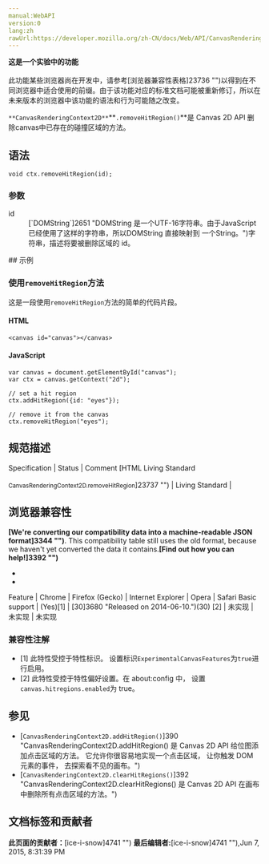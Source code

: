 ```yaml
---
manual:WebAPI
version:0
lang:zh
rawUrl:https://developer.mozilla.org/zh-CN/docs/Web/API/CanvasRenderingContext2D/removeHitRegion
---
```






**这是一个实验中的功能**<br></br>此功能某些浏览器尚在开发中，请参考[浏览器兼容性表格]23736 "")以得到在不同浏览器中适合使用的前缀。由于该功能对应的标准文档可能被重新修订，所以在未来版本的浏览器中该功能的语法和行为可能随之改变。





`**CanvasRenderingContext2D**`**`.removeHitRegion()`**是 Canvas 2D API 删除canvas中已存在的碰撞区域的方法。


## 语法<a name="语法"></a>

```
void ctx.removeHitRegion(id);

```

### 参数<a name="参数"></a>
<dl><dt id=''>id</dt><dd>[`DOMString`]2651 "DOMString 是一个UTF-16字符串。由于JavaScript已经使用了这样的字符串，所以DOMString 直接映射到 一个String。")字符串，描述将要被删除区域的 id。</dd></dl>
## 示例<a name="示例"></a>

### 使用`removeHitRegion`方法<a name="使用_removeHitRegion_方法"></a>


这是一段使用`removeHitRegion`方法的简单的代码片段。


#### HTML<a name="HTML"></a>

```
<canvas id="canvas"></canvas>
```

#### JavaScript<a name="JavaScript"></a>

```
var canvas = document.getElementById("canvas");
var ctx = canvas.getContext("2d");

// set a hit region 
ctx.addHitRegion({id: "eyes"});

// remove it from the canvas
ctx.removeHitRegion("eyes"); 

```

## 规范描述<a name="规范描述"></a>
Specification | Status | Comment 
[HTML Living Standard<br></br><small>CanvasRenderingContext2D.removeHitRegion</small>]23737 "") | Living Standard |  


## 浏览器兼容性<a name="浏览器兼容性"></a>


**[We&#39;re converting our compatibility data into a machine-readable JSON format]3344 "")**. This compatibility table still uses the old format, because we haven&#39;t yet converted the data it contains.**[Find out how you can help!]3392 "")**


* 
* 
Feature | Chrome | Firefox (Gecko) | Internet Explorer | Opera | Safari 
Basic support | (Yes)[1] | [30]3680 "Released on 2014-06-10.")(30) [2] | 未实现 | 未实现 | 未实现 




### 兼容性注解<a name="兼容性注解"></a>

* [1] 此特性受控于特性标识。 设置标识`ExperimentalCanvasFeatures`为`true`进行启用。
* [2] 此特性受控于特性偏好设置。在 about:config 中， 设置`canvas.hitregions.enabled`为 true。

## 参见<a name="参见"></a>

* [`CanvasRenderingContext2D.addHitRegion()`]390 "CanvasRenderingContext2D.addHitRegion() 是 Canvas 2D API 给位图添加点击区域的方法。 它允许你很容易地实现一个点击区域， 让你触发 DOM 元素的事件， 去探索看不见的画布。")<i></i>
* [`CanvasRenderingContext2D.clearHitRegions()`]392 "CanvasRenderingContext2D.clearHitRegions() 是 Canvas 2D API 在画布中删除所有点击区域的方法。")<i></i>



## 文档标签和贡献者
**此页面的贡献者：**[ice-i-snow]4741 "")
**最后编辑者:**[ice-i-snow]4741 ""),<time>Jun 7, 2015, 8:31:39 PM</time>


